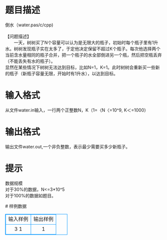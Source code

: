# 

 
 # 题目描述 
<p>
倒水（water.pas/c/cpp)<br><br>【问题描述】<br>　　一天，树树买了N个容量可以认为是无限大的瓶子，初始时每个瓶子里有1升水。树树发现瓶子实在太多了，于定他决定保留不超过K个瓶子。每次他选择两个当前含水量相同的瓶子合并，把一个瓶子的水全部倒进另一个瓶，然后把空瓶丢弃（不能丢失有水的瓶子）。<br>显然在某些情况下树树无法达到目标，比如N=1，K=1。此时树树会重新买一些新的瓶子（新瓶子容量无限，开始时有1升水），以达到目标。<br></p> 

 
 # 输入格式 
<p>
从文件water.in输入，一行两个正整数N，K（1=〈N〈=10^9, K＜=1000）</p> 

 
 # 输出格式 
<p>
输出文件water.out,一个非负整数，表示最少需要买多少新瓶子。</p> 

 
 # 提示 
<p>
数据规模<br>对于30%的数据，N<=3*10^5<br>对于100%的数据如题目。<br></p> 
# 样例数据
<style>
        table,table tr th, table tr td { border:1px solid #0094ff; }
        table { width: 200px; min-height: 25px; line-height: 25px; text-align: center; border-collapse: collapse;}   
    </style>
<table>
	<tr>
		<td>输入样例</td>
		<td>输出样例</td>
	</tr>
<tr><td>3 1</td><td>1</td></tr></table>

